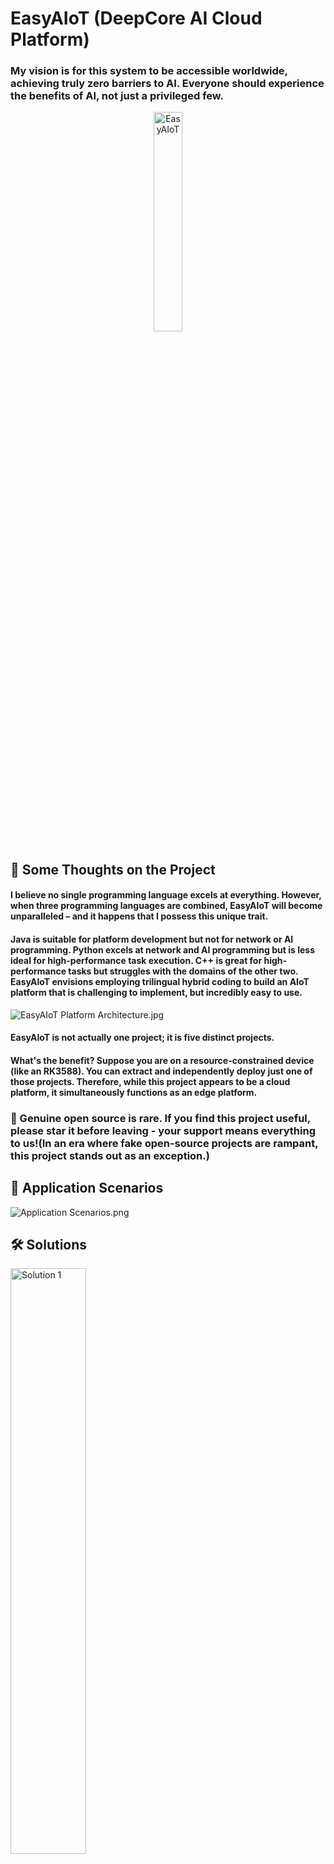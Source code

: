 # EasyAIoT (DeepCore AI Cloud Platform)
### My vision is for this system to be accessible worldwide, achieving truly zero barriers to AI. Everyone should experience the benefits of AI, not just a privileged few.
<div align="center">
    <img src=".image/logo.png" width="30%" height="30%" alt="EasyAIoT">
</div>

## 🌟 Some Thoughts on the Project
#### I believe no single programming language excels at everything. However, when three programming languages are combined, EasyAIoT will become unparalleled – and it happens that I possess this unique trait.
#### Java is suitable for platform development but not for network or AI programming. Python excels at network and AI programming but is less ideal for high-performance task execution. C++ is great for high-performance tasks but struggles with the domains of the other two. EasyAIoT envisions employing trilingual hybrid coding to build an AIoT platform that is challenging to implement, but incredibly easy to use.
![EasyAIoT Platform Architecture.jpg](.image/iframe2.jpg)
#### EasyAIoT is not actually one project; it is five distinct projects.
#### What's the benefit? Suppose you are on a resource-constrained device (like an RK3588). You can extract and independently deploy just one of those projects. Therefore, while this project appears to be a cloud platform, it simultaneously functions as an edge platform.

### 🌟 Genuine open source is rare. If you find this project useful, please star it before leaving - your support means everything to us!(In an era where fake open-source projects are rampant, this project stands out as an exception.)

## 🎯 Application Scenarios
![Application Scenarios.png](.image/适用场景.png)

## 🛠️ Solutions
<div>
  <img src=".image/解决方案1.png" alt="Solution 1" width="49%" style="margin-right: 10px">
  <img src=".image/解决方案2.png" alt="Solution 2" width="49%">
</div>

## 🧩 Project Structure
EasyAIoT consists of five core projects:
- **WEB Module**: Frontend management interface based on Vue
- **DEVICE Module**: Java-based device management module responsible for IoT device access and management
- **VIDEO Module**: Python-based video processing module responsible for video stream processing and transmission
- **AI Module**: Python-based artificial intelligence processing module responsible for video analysis and AI algorithm execution
- **TASK Module**: C++-based high-performance task processing module responsible for compute-intensive task execution

## ☁️ EasyAIoT = AI + IoT = Cloud-Edge Integrated Solution
Supports thousands of vertical scenarios with customizable AI models and algorithm development. 

Deep integration empowers intelligent vision for everything: EasyAIoT constructs an efficient access and management network for IoT devices (especially massive cameras). We deeply integrate real-time streaming technology with cutting-edge AI to create a unified service core. This solution not only enables interoperability across heterogeneous devices but also deeply integrates HD video streams with powerful AI analytics engines, giving surveillance systems "intelligent eyes" – accurately enabling facial recognition, abnormal behavior analysis, risk personnel monitoring, and perimeter intrusion detection.

![EasyAIoT Platform Architecture](.image/iframe1.jpg)

## ⚠️ Disclaimer

EasyAIoT is an open-source learning project unrelated to commercial activities. Users must comply with laws and regulations and refrain from illegal activities. If EasyAIoT discovers user violations, it will cooperate with authorities and report to government agencies. Users bear full legal responsibility for illegal actions and shall compensate third parties for damages caused by usage. All EasyAIoT-related resources are used at the user's own risk.

## 📚 Official Documentation
- Documentation: http://pro.basiclab.top:9988/

## 🎮 Demo Environment
- Demo URL: http://pro.basiclab.top:8888/
- Username: admin
- Password: admin123

## ⚙️ Project Repositories
- Gitee: https://gitee.com/soaring-xiongkulu/easyaiot
- Github: https://github.com/soaring-xiongkulu/easyaiot

## 🛠️ Technology Stack
### Frontend
- **Core Framework**: Vue 3.3.8
- **Development Language**: TypeScript 5.2.2
- **Build Tool**: Vite 4.5.0
- **UI Component Library**: Ant Design Vue 4.0.7
- **State Management**: Pinia 2.1.7
- **Routing**: Vue Router 4.2.5
- **HTTP Client**: Axios/Alova 1.6.1
- **CSS**: UnoCSS 0.57.3
- **Package Manager**: pnpm 9.0.4

### Backend
- **DEVICE Module Framework**: 
  - Spring Boot 2.7.18
  - Spring Boot Starter Security
  - Gateway
  - SkyWalking
  - OpenFeign
  - Sentinel
  - Nacos
  - Kafka
  - TDEngine
  - MyBatis-Plus
  - PostgreSQL
- **AI Module Framework**：
  - Python 3.11+
  - Flask
  - Flask-Cors
  - Flask-Migrate
  - Flask-SQLAlchemy
  - OpenCV (cv2)
  - Pillow (PIL.Image)
  - Ultralytics
  - Psycopg2-Binary
- **VIDEO Module Framework**：
  - Python 3.11+
  - WSDiscovery
  - Netifaces
  - Onvif-Zeep
  - Pyserial
  - Paho_Mqtt
  - Flask
  - Flask-Cors
  - Flask-Migrate
  - Flask-SQLAlchemy
  - Psycopg2-Binary
- **TASK Module Framework**：
  - C++17
  - Opencv2
  - Httplib
  - Json
  - Librknn
  - Minio-Cpp
  - Mk-Media
  - RGA
  - Logging
  - Queue
  - Thread

## 📸 Screenshots
<div>
  <img src=".image/banner/banner1001.png" alt="Screenshot 1" width="49%" style="margin-right: 10px">
  <img src=".image/banner/banner1009.jpg" alt="Screenshot 2" width="49%">
</div>
<div>
  <img src=".image/banner/banner1006.jpg" alt="Screenshot 3" width="49%" style="margin-right: 10px">
  <img src=".image/banner/banner1010.jpg" alt="Screenshot 4" width="49%">
</div>
<div>
  <img src=".image/banner/banner1015.png" alt="Screenshot 5" width="49%" style="margin-right: 10px">
  <img src=".image/banner/banner1016.jpg" alt="Screenshot 6" width="49%">
</div>
<div>
  <img src=".image/banner/banner1007.jpg" alt="Screenshot 7" width="49%" style="margin-right: 10px">
  <img src=".image/banner/banner1008.jpg" alt="Screenshot 8" width="49%">
</div>
<div>
  <img src=".image/banner/banner1013.jpg" alt="Screenshot 9" width="49%" style="margin-right: 10px">
  <img src=".image/banner/banner1014.png" alt="Screenshot 10" width="49%">
</div>
<div>
  <img src=".image/banner/banner1011.jpg" alt="Screenshot 11" width="49%" style="margin-right: 10px">
  <img src=".image/banner/banner1012.jpg" alt="Screenshot 12" width="49%">
</div>
<div>
  <img src=".image/banner/banner1003.png" alt="Screenshot 13" width="49%" style="margin-right: 10px">
  <img src=".image/banner/banner1004.png" alt="Screenshot 14" width="49%">
</div>
<div>
  <img src=".image/banner/banner1005.png" alt="Screenshot 15" width="49%" style="margin-right: 10px">
  <img src=".image/banner/banner1002.png" alt="Screenshot 16" width="49%">
</div>

## 📞 Contact Information
<div>
  <img src=".image/联系方式.jpg" alt="联系方式" width="30%" style="margin-right: 10px">
  <img src=".image/微信群.jpg" alt="联系方式" width="30%" style="margin-right: 10px">
</div>

### 🪐 Knowledge Planet:
<p>
  <img src=".image/知识星球.jpg" alt="知识星球" width="30%">
</p>

## 💰 Sponsorship
<div>
    <img src=".image/微信支付.jpg" alt="WeChat Pay" width="30%" height="30%">
    <img src=".image/支付宝支付.jpg" alt="Alipay" width="30%" height="10%">
</div>

## 🙏 Acknowledgements
Thanks to the following contributors for code, feedback, donations, and support (in no particular order):
<div class="contributors-grid">
  <a href="https://gitee.com/huangzhen1993" target="_blank"><img src="./.image/sponsor/黄振.jpg" alt="黄振" title="黄振"></a>
  <a href="https://gitee.com/shup092_admin" target="_blank"><img src="./.image/sponsor/shup.jpg" alt="shup" title="shup"></a>
  <a href="https://github.com/派大星" target="_blank"><img src="./.image/sponsor/派大星.jpg" alt="派大星" title="派大星"></a>
  <a href="https://gitee.com/wz_vue_gitee_181" target="_blank"><img src="./.image/sponsor/棒槌🧿🍹🍹🧿.jpg" alt="棒槌🧿🍹🍹🧿" title="棒槌🧿🍹🍹🧿"></a>
  <a href="https://gitee.com/huang-xiangtai" target="_blank"><img src="./.image/sponsor/憨憨.jpg" alt="憨憨" title="憨憨"></a>
  <a href="https://gitee.com/gu-beichen-starlight" target="_blank"><img src="./.image/sponsor/文艺小青年.jpg" alt="文艺小青年" title="文艺小青年"></a>
  <a href="https://github.com/zhangnanchao" target="_blank"><img src="./.image/sponsor/lion.jpg" alt="lion" title="lion"></a>
  <a href="https://gitee.com/yupccc" target="_blank"><img src="./.image/sponsor/汪汪队立大功.jpg" alt="汪汪队立大功" title="汪汪队立大功"></a>
  <a href="https://github.com/fengchunshen" target="_blank"><img src="./.image/sponsor/春生.jpg" alt="春生" title="春生"></a>
  <a href="https://gitee.com/mrfox_wang" target="_blank"><img src="./.image/sponsor/贵阳王老板.jpg" alt="贵阳王老板" title="贵阳王老板"></a>
  <a href="https://gitee.com/haobaby" target="_blank"><img src="./.image/sponsor/hao_chen.jpg" alt="hao_chen" title="hao_chen"></a>
  <a href="https://gitee.com/yuer629" target="_blank"><img src="./.image/sponsor/yuer629.jpg" alt="yuer629" title="yuer629"></a>
  <a href="https://gitee.com/cai-peikai/ai-project" target="_blank"><img src="./.image/sponsor/kong.jpg" alt="kong" title="kong"></a>
  <a href="https://gitee.com/HB1731276584" target="_blank"><img src="./.image/sponsor/岁月静好.jpg" alt="岁月静好" title="岁月静好"></a>
  <a href="https://gitee.com/hy5128" target="_blank"><img src="./.image/sponsor/Kunkka.jpg" alt="Kunkka" title="Kunkka"></a>
  <a href="https://gitee.com/cnlijf" target="_blank"><img src="./.image/sponsor/李江峰.jpg" alt="李江峰" title="李江峰"></a>
  <a href="https://gitee.com/Yang619" target="_blank"><img src="./.image/sponsor/Chao..jpg" alt="Chao." title="Chao."></a>
  <a href="https://gitee.com/guo-dida" target="_blank"><img src="./.image/sponsor/灬.jpg" alt="灬" title="灬"></a>
  <a href="https://github.com/XyhBill" target="_blank"><img src="./.image/sponsor/Mr.LuCkY.jpg" alt="Mr.LuCkY" title="Mr.LuCkY"></a>
  <a href="https://gitee.com/timeforeverz" target="_blank"><img src="./.image/sponsor/泓.jpg" alt="泓" title="泓"></a>
  <a href="https://gitee.com/mySia" target="_blank"><img src="./.image/sponsor/i.jpg" alt="i" title="i"></a>
  <a href="https://gitee.com/baobaomo" target="_blank"><img src="./.image/sponsor/放学丶别走.jpg" alt="放学丶别走" title="放学丶别走"></a>
  <a href="https://gitee.com/sunbirder" target="_blank"><img src="./.image/sponsor/小菜鸟先飞.jpg" alt="小菜鸟先飞" title="小菜鸟先飞"></a>
  <a href="https://gitee.com/mmy0" target="_blank"><img src="./.image/sponsor/追溯未来-_-.jpg" alt="追溯未来-_-" title="追溯未来-_-"></a>
  <a href="https://gitee.com/ccqingshan" target="_blank"><img src="./.image/sponsor/青衫.jpg" alt="青衫" title="青衫"></a>
  <a href="https://gitee.com/jiangchunJava" target="_blank"><img src="./.image/sponsor/Fae.jpg" alt="Fae" title="Fae"></a>
  <a href="https://gitee.com/wcjjjjjjj" target="_blank"><img src="./.image/sponsor/wcj.jpg" alt="wcj" title="wcj"></a>
  <a href="https://gitee.com/hufanglei" target="_blank"><img src="./.image/sponsor/🌹怒放de生命😋.jpg" alt="怒放de生命" title="怒放de生命"></a>
  <a href="https://gitee.com/juyunsuan" target="_blank"><img src="./.image/sponsor/蓝速传媒.jpg" alt="蓝速传媒" title="蓝速传媒"></a>
  <a href="https://gitee.com/achieve275" target="_blank"><img src="./.image/sponsor/Achieve_Xu.jpg" alt="Achieve_Xu" title="Achieve_Xu"></a>
  <a href="https://gitee.com/nicholasld" target="_blank"><img src="./.image/sponsor/NicholasLD.jpg" alt="NicholasLD" title="NicholasLD"></a>
  <a href="https://gitee.com/Mo_bai1016" target="_blank"><img src="./.image/sponsor/Bug写手墨白.jpg" alt="Bug写手墨白" title="Bug写手墨白"></a>
  <a href="https://gitee.com/lhyicn" target="_blank"><img src="./.image/sponsor/童年.jpg" alt="童年" title="童年"></a>
  <a href="https://gitee.com/dongxinji" target="_blank"><img src="./.image/sponsor/take%20your%20time%20or.jpg" alt="take your time or" title="take your time or"></a>
</div>

## 📄 Open Source License
[MIT LICENSE](LICENSE)

## ©️ Copyright Notice
EasyAIoT follows the [MIT LICENSE](LICENSE). Commercial use is permitted provided original author/copyright information is retained.

<style>
.contributors-grid {
  display: grid;
  grid-template-columns: repeat(auto-fill, minmax(100px, 1fr));
  gap: 15px;
  margin: 20px 0;
}
.contributors-grid a {
  display: flex;
  flex-direction: column;
  align-items: center;
  text-decoration: none;
}
.contributors-grid img {
  width: 80px;
  height: 80px;
  border-radius: 50%;
  object-fit: cover;
  border: 2px solid #eee;
  transition: transform 0.3s;
}
.contributors-grid img:hover {
  transform: scale(1.1);
}
.contributors-grid span {
  margin-top: 5px;
  font-size: 12px;
  color: #666;
  text-align: center;
}
</style>